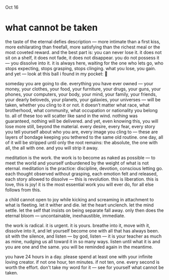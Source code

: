 Oct 16
# what cannot be taken

the taste of the eternal defies description — more intimate than a first kiss, more exhilarating than freefall, more satisfying than the richest meal or the most coveted reward. and the best part is: you can never lose it. it does not sit on a shelf, it does not fade, it does not disappear. you do not possess it — you dissolve into it. it is always here, waiting for the one who lets go, who stops expecting, stops grasping, stops clinging. what you lose, you gain. and yet — look at this ball i found in my pocket: 🎱

someday you are going to die. everything you have ever owned — your money, your clothes, your food, your furniture, your drugs, your guns, your phones, your computers, your body, your mind, your family, your friends, your dearly beloveds, your planets, your galaxies, your universes — will be taken, whether you cling to it or not. it doesn’t matter what race, what brotherhood, what community, what occupation or nationality you belong to. all of these too will scatter like sand in the wind. nothing was guaranteed, nothing will be delivered. and yet, even knowing this, you will lose more still, beyond the material. every desire, every fear, every story you tell yourself about who you are, every image you cling to — these are layers of bondage keeping you tethered to the same old routine. one day, all of it will be stripped until only the root remains: the absolute, the one with all, the all with one. and you will strip it away.

meditation is the work. the work is to become as naked as possible — to meet the world and yourself unburdened by the weight of what is not eternal. meditation is the practice: discipline, devotion, conscious letting go. each thought observed without grasping, each emotion felt and released, each story allowed to dissolve — this is revolution. this is liberation. this is love, this is joy! it is the most essential work you will ever do, for all else follows from this.

a child cannot open to joy while kicking and screaming in attachment to what is fleeting. let it wither and die. let the heart unclench. let the mind settle. let the self that insists on being separate fall away. only then does the eternal bloom — uncontainable, inexhaustible, immediate.

the work is radical. it is urgent. it is yours. breathe into it, move with it, dissolve into it, and let yourself become one with all that has always been. sit with the silence, and listen — by god, listen — it is your teacher as much as mine, nudging us all toward it in so many ways. listen until what it is and you are one and the same. you will be reminded again in the meantime.

you have 24 hours in a day. please spend at least one with your infinite loving creator. if not one hour, ten minutes. if not ten, one. every second is worth the effort. don't take my word for it — see for yourself what cannot be taken.
